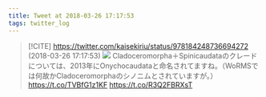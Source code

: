 ```yaml
---
title: Tweet at 2018-03-26 17:17:53
tags: twitter_log
---
```


> [!CITE] https://twitter.com/kaisekiriu/status/978184248736694272 (2018-03-26 17:17:53)
> ![](https://twitter.com/kaisekiriu/status/978184248736694272)
> Cladoceromorpha＋Spinicaudataのクレードについては、2013年にOnychocaudataと命名されてますね。（WoRMSでは何故かCladoceromorphaのシノニムとされていますが。）
> https://t.co/TVBfG1z1KF https://t.co/R3Q2FBRXsT
